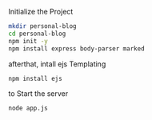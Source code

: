 Initialize the Project

```bash
mkdir personal-blog
cd personal-blog
npm init -y
npm install express body-parser marked
```

afterthat, intall ejs Templating

```bash
npm install ejs
```

to Start the server
```bash
node app.js
```